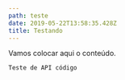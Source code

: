 ```yaml
---
path: teste
date: 2019-05-22T13:58:35.428Z
title: Testando
---
```

Vamos colocar aqui o conteúdo.



```
Teste de API código
```
